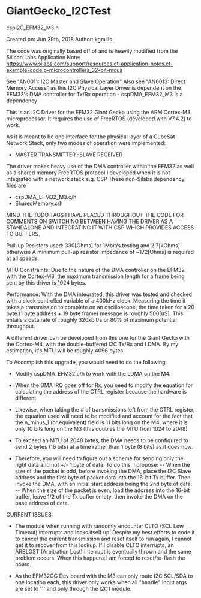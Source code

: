 # GiantGecko_I2CTest
cspI2C_EFM32_M3.h

Created on: Jun 29th, 2018
Author: kgmills

The code was originally based off of and is heavily modified from the Silicon Labs Application Note:
https://www.silabs.com/support/resources.ct-application-notes.ct-example-code.p-microcontrollers_32-bit-mcus

See "AN0011: I2C Master and Slave Operation"
Also see "AN0013: Direct Memory Access" as this I2C Physical Layer Driver is dependent on the EFM32's
DMA controller for Tx/Rx operation - cspDMA_EFM32_M3 is a dependency

This is an I2C Driver for the EFM32 Giant Gecko using the ARM Cortex-M3 microprocessor.
It requires the use of FreeRTOS (developed with V7.4.2) to work.

As it is meant to be one interface for the physical layer of a CubeSat Network Stack, only
two modes of operation were implemented:
- MASTER TRANSMITTER
-SLAVE RECEIVER

The driver makes heavy use of the DMA controller within the EFM32 as well as a shared memory
FreeRTOS protocol I developed when it is not integrated with a network stack e.g. CSP
These non-Silabs dependency files are
- cspDMA_EFM32_M3.c/h
- SharedMemory.c/h

MIND THE TODO TAGS I HAVE PLACED THROUGHOUT THE CODE FOR COMMENTS
ON SWITCHING BETWEEN HAVING THE DRIVER AS A STANDALONE AND INTEGRATING IT WITH
CSP WHICH PROVIDES ACCESS TO BUFFERS.

Pull-up Resistors used:
330[Ohms] for 1Mbit/s testing and 2.7[kOhms] otherwise
A minimum pull-up resistor impedance of ~172[Ohms] is required at all speeds.

MTU Constraints:
Due to the nature of the DMA controller on the EFM32 with the Cortex-M3, the maximum transmission
length for a frame being sent by this driver is 1024 bytes.

Performance: With the DMA integrated, this driver was tested and checked with a clock controlled
variable of a 400kHz clock. Measuring the time it takes a transmission to complete on an oscilloscope,
the time taken for a 20 byte (1 byte address + 19 byte frame) message is roughly 500[uS].
This entails a data rate of roughly 320kbit/s or 80% of maximum potential throughput.

A different driver can be developed from this one for the
Giant Gecko with the Cortex-M4, with the double-buffered
I2C Tx/Rx and LDMA. By my estimation, it's MTU will be roughly 4096 bytes.
 
To Accomplish this upgrade, you would need to do the following:

- Modify cspDMA_EFM32.c/h to work with the LDMA on the M4.

- When the DMA IRQ goes off for Rx, you need to modify the equation for
calculating the address of the CTRL register because the hardware is different

- Likewise, when taking the # of transmissions left from the CTRL register,
the equation used will need to be modified and account for the fact that the
n_minus_1 (or equivalent) field is 11 bits long on the M4, where it is only
10 bits long on the M3 (this doubles the MTU from 1024 to 2048)

- To exceed an MTU of 2048 bytes, the DMA needs to be configured to
send 2 bytes (16 bits) at a time rather than 1 byte (8 bits) as it does now.

- Therefore, you will need to figure out a scheme for sending only the right
data and not +/- 1 byte of data. To do this, I propose:
-- When the size of the packet is odd, before invoking the DMA, place
the I2C Slave address and the first byte of packet data into the 16-bit Tx buffer.
Then invoke the DMA, with an initial start address being the 2nd byte of data.
-- When the size of the packet is even, load the address into the 16-bit buffer,
leave 1/2 of the Tx buffer empty, then invoke the DMA on the base address of data.

CURRENT ISSUES:
- The module when running with randomly encounter CLTO (SCL Low Timeout) interrupts and
locks itself up. Despite my best efforts to code it to cancel the current transmission and
reset itself to run again, I cannot get it to recover from this lockup.
If I disable CLTO interrupts, an ARBLOST (Arbitration Lost) interrupt is eventually thrown
and the same problem occurs.
When this happens I am forced to reset/re-flash the board.

- As the EFM32GG Dev board with the M3 can only route I2C SCL/SDA to one location
each, this driver only works when all "handle" input args are set to '1' and only
through the I2C1 module.